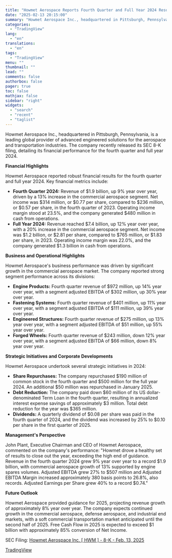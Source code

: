 ```yaml
---
title: "Howmet Aerospace Reports Fourth Quarter and Full Year 2024 Results"
date: "2025-02-13 20:15:00"
summary: "Howmet Aerospace Inc., headquartered in Pittsburgh, Pennsylvania, is a leading global provider of advanced engineered solutions for the aerospace and transportation industries. The company recently released its SEC 8-K filing, detailing its financial performance for the fourth quarter and full year 2024. Financial Highlights Howmet Aerospace reported robust financial results..."
categories:
  - "TradingView"
lang:
  - "en"
translations:
  - "en"
tags:
  - "TradingView"
menu: ""
thumbnail: ""
lead: ""
comments: false
authorbox: false
pager: true
toc: false
mathjax: false
sidebar: "right"
widgets:
  - "search"
  - "recent"
  - "taglist"
---
```


Howmet Aerospace Inc., headquartered in Pittsburgh, Pennsylvania, is a leading global provider of advanced engineered solutions for the aerospace and transportation industries. The company recently released its SEC 8-K filing, detailing its financial performance for the fourth quarter and full year 2024.

**Financial Highlights**

Howmet Aerospace reported robust financial results for the fourth quarter and full year 2024. Key financial metrics include:

* **Fourth Quarter 2024:** Revenue of $1.9 billion, up 9% year over year, driven by a 13% increase in the commercial aerospace segment. Net income was $314 million, or $0.77 per share, compared to $236 million, or $0.57 per share, in the fourth quarter of 2023. Operating income margin stood at 23.5%, and the company generated $480 million in cash from operations.
* **Full Year 2024:** Revenue reached $7.4 billion, up 12% year over year, with a 20% increase in the commercial aerospace segment. Net income was $1.2 billion, or $2.81 per share, compared to $765 million, or $1.83 per share, in 2023. Operating income margin was 22.0%, and the company generated $1.3 billion in cash from operations.

**Business and Operational Highlights**

Howmet Aerospace's business performance was driven by significant growth in the commercial aerospace market. The company reported strong segment performance across its divisions:

* **Engine Products:** Fourth quarter revenue of $972 million, up 14% year over year, with a segment adjusted EBITDA of $302 million, up 30% year over year.
* **Fastening Systems:** Fourth quarter revenue of $401 million, up 11% year over year, with a segment adjusted EBITDA of $111 million, up 39% year over year.
* **Engineered Structures:** Fourth quarter revenue of $275 million, up 13% year over year, with a segment adjusted EBITDA of $51 million, up 55% year over year.
* **Forged Wheels:** Fourth quarter revenue of $243 million, down 12% year over year, with a segment adjusted EBITDA of $66 million, down 8% year over year.

**Strategic Initiatives and Corporate Developments**

Howmet Aerospace undertook several strategic initiatives in 2024:

* **Share Repurchases:** The company repurchased $190 million of common stock in the fourth quarter and $500 million for the full year 2024. An additional $50 million was repurchased in January 2025.
* **Debt Reduction:** The company paid down $60 million of its US dollar-denominated Term Loan in the fourth quarter, resulting in annualized interest expense savings of approximately $3 million. Total debt reduction for the year was $365 million.
* **Dividends:** A quarterly dividend of $0.08 per share was paid in the fourth quarter of 2024, and the dividend was increased by 25% to $0.10 per share in the first quarter of 2025.

**Management's Perspective**

John Plant, Executive Chairman and CEO of Howmet Aerospace, commented on the company's performance: "Howmet drove a healthy set of results to close out the year, exceeding the high end of guidance. Revenue in the fourth quarter 2024 grew 9% year over year to a record $1.9 billion, with commercial aerospace growth of 13% supported by engine spares volumes. Adjusted EBITDA grew 27% to $507 million and Adjusted EBITDA Margin increased approximately 380 basis points to 26.8%, also records. Adjusted Earnings per Share grew 40% to a record $0.74."

**Future Outlook**

Howmet Aerospace provided guidance for 2025, projecting revenue growth of approximately 8% year over year. The company expects continued growth in the commercial aerospace, defense aerospace, and industrial end markets, with a soft commercial transportation market anticipated until the second half of 2025. Free Cash Flow in 2025 is expected to exceed $1 billion with approximately 85% conversion of Net Income.

SEC Filing: [Howmet Aerospace Inc. [ HWM ] - 8-K - Feb. 13, 2025](https://www.sec.gov/Archives/edgar/data/4281/000110465925012529/tm256423d1_8k.htm)

[TradingView](https://www.tradingview.com/news/tradingview:9e7ebcf750b3e:0-howmet-aerospace-reports-fourth-quarter-and-full-year-2024-results/)
